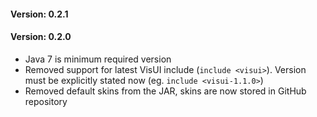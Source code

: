#### Version: 0.2.1

#### Version: 0.2.0
- Java 7 is minimum required version
- Removed support for latest VisUI include (`include <visui>`). Version must be explicitly stated now (eg. `include <visui-1.1.0>`)
- Removed default skins from the JAR, skins are now stored in GitHub repository
